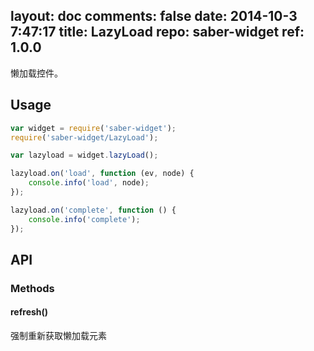layout: doc
comments: false
date: 2014-10-3 7:47:17
title: LazyLoad
repo: saber-widget
ref: 1.0.0
---

懒加载控件。

## Usage

``` javascript
var widget = require('saber-widget');
require('saber-widget/LazyLoad');

var lazyload = widget.lazyLoad();

lazyload.on('load', function (ev, node) {
    console.info('load', node);
});

lazyload.on('complete', function () {
    console.info('complete');
});
```

## API

### Methods

#### refresh()

强制重新获取懒加载元素